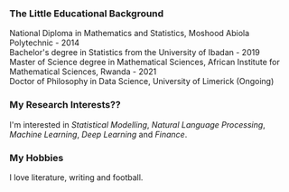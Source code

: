### The Little Educational Background
National Diploma in Mathematics and Statistics, Moshood Abiola Polytechnic - $2014$ <br>
Bachelor's degree in Statistics from the University of Ibadan - $2019$ <br>
Master of Science degree in Mathematical Sciences, African Institute for Mathematical Sciences, Rwanda - $2021$ <br>
Doctor of Philosophy in Data Science, University of Limerick (Ongoing) <br>

### My Research Interests??
I'm interested in _Statistical Modelling_, _Natural Language Processing_, _Machine Learning_, _Deep Learning_ and _Finance_. <be>

### My Hobbies
I love literature, writing and football.
